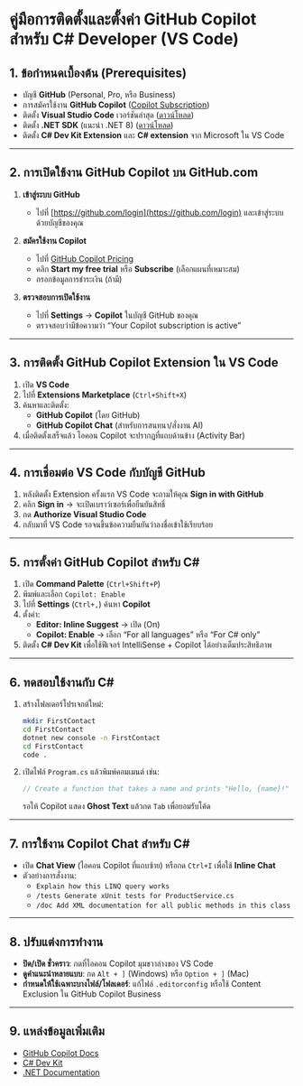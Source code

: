 # คู่มือการติดตั้งและตั้งค่า GitHub Copilot สำหรับ C# Developer (VS Code)

## 1. ข้อกำหนดเบื้องต้น (Prerequisites)
- บัญชี **GitHub** (Personal, Pro, หรือ Business)
- การสมัครใช้งาน **GitHub Copilot** ([Copilot Subscription](https://github.com/features/copilot))
- ติดตั้ง **Visual Studio Code** เวอร์ชันล่าสุด ([ดาวน์โหลด](https://code.visualstudio.com/))
- ติดตั้ง **.NET SDK** (แนะนำ .NET 8) ([ดาวน์โหลด](https://dotnet.microsoft.com/download))
- ติดตั้ง **C# Dev Kit Extension** และ **C# extension** จาก Microsoft ใน VS Code

---

## 2. การเปิดใช้งาน GitHub Copilot บน GitHub.com
1. **เข้าสู่ระบบ GitHub**
   - ไปที่ [https://github.com/login](https://github.com/login) และเข้าสู่ระบบด้วยบัญชีของคุณ

2. **สมัครใช้งาน Copilot**
   - ไปที่ [GitHub Copilot Pricing](https://github.com/features/copilot)  
   - คลิก **Start my free trial** หรือ **Subscribe** (เลือกแผนที่เหมาะสม)
   - กรอกข้อมูลการชำระเงิน (ถ้ามี)

3. **ตรวจสอบการเปิดใช้งาน**
   - ไปที่ **Settings** → **Copilot** ในบัญชี GitHub ของคุณ  
   - ตรวจสอบว่ามีข้อความว่า “Your Copilot subscription is active”

---

## 3. การติดตั้ง GitHub Copilot Extension ใน VS Code
1. เปิด **VS Code**
2. ไปที่ **Extensions Marketplace** (`Ctrl+Shift+X`)
3. ค้นหาและติดตั้ง:
   - **GitHub Copilot** (โดย GitHub)
   - **GitHub Copilot Chat** (สำหรับการสนทนา/สั่งงาน AI)
4. เมื่อติดตั้งเสร็จแล้ว ไอคอน Copilot จะปรากฏที่แถบด้านข้าง (Activity Bar)

---

## 4. การเชื่อมต่อ VS Code กับบัญชี GitHub
1. หลังติดตั้ง Extension ครั้งแรก VS Code จะถามให้คุณ **Sign in with GitHub**
2. คลิก **Sign in** → จะเปิดเบราว์เซอร์เพื่อยืนยันสิทธิ์
3. กด **Authorize Visual Studio Code**
4. กลับมาที่ VS Code รอจนขึ้นข้อความยืนยันว่าลงชื่อเข้าใช้เรียบร้อย

---

## 5. การตั้งค่า GitHub Copilot สำหรับ C#
1. เปิด **Command Palette** (`Ctrl+Shift+P`)
2. พิมพ์และเลือก `Copilot: Enable`
3. ไปที่ **Settings** (`Ctrl+,`) ค้นหา **Copilot**
4. ตั้งค่า:
   - **Editor: Inline Suggest** → เปิด (On)
   - **Copilot: Enable** → เลือก “For all languages” หรือ “For C# only”
5. ติดตั้ง **C# Dev Kit** เพื่อใช้ฟีเจอร์ IntelliSense + Copilot ได้อย่างเต็มประสิทธิภาพ

---

## 6. ทดสอบใช้งานกับ C#
1. สร้างโฟลเดอร์โปรเจกต์ใหม่:
   ```bash
   mkdir FirstContact
   cd FirstContact
   dotnet new console -n FirstContact
   cd FirstContact
   code .
   ```
2. เปิดไฟล์ `Program.cs` แล้วพิมพ์คอมเมนต์ เช่น:
   ```csharp
   // Create a function that takes a name and prints "Hello, {name}!"
   ```
   รอให้ Copilot แสดง **Ghost Text** แล้วกด `Tab` เพื่อยอมรับโค้ด

---

## 7. การใช้งาน Copilot Chat สำหรับ C#
- เปิด **Chat View** (ไอคอน Copilot ที่แถบซ้าย) หรือกด `Ctrl+I` เพื่อใช้ **Inline Chat**
- ตัวอย่างการสั่งงาน:
  - `Explain how this LINQ query works`
  - `/tests Generate xUnit tests for ProductService.cs`
  - `/doc Add XML documentation for all public methods in this class`

---

## 8. ปรับแต่งการทำงาน
- **ปิด/เปิด ชั่วคราว**: กดที่ไอคอน Copilot มุมขวาล่างของ VS Code
- **ดูคำแนะนำหลายแบบ**: กด `Alt + ]` (Windows) หรือ `Option + ]` (Mac)
- **กำหนดให้ใช้เฉพาะบางไฟล์/โฟลเดอร์**: แก้ไฟล์ `.editorconfig` หรือใช้ Content Exclusion ใน GitHub Copilot Business

---

## 9. แหล่งข้อมูลเพิ่มเติม
- [GitHub Copilot Docs](https://docs.github.com/copilot)
- [C# Dev Kit](https://marketplace.visualstudio.com/items?itemName=ms-dotnettools.csdevkit)
- [.NET Documentation](https://learn.microsoft.com/dotnet/)
